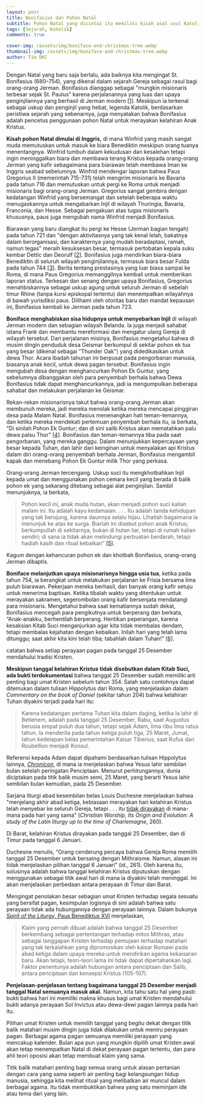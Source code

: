 ```yaml
---
layout: post
title: Bonifasius dan Pohon Natal
subtitle: Pohon Natal yang dicintai itu memiliki kisah asal usul Katolik yang sudah berusia berabad-abad.
tags: [Sejarah, Katolik]
comments: true

cover-img: /assets/img/boniface-and-christmas-tree.webp
thumbnail-img: /assets/img/boniface-and-christmas-tree.webp
author: Tim DKC
---
```


Dengan Natal yang baru saja berlalu, ada baiknya kita mengingat St. Bonifasius (680–754), yang dikenal dalam sejarah Gereja sebagai rasul bagi orang-orang Jerman. Bonifasius dianggap sebagai "mungkin misionaris terbesar sejak St. Paulus" karena perjalanannya yang luas dan upaya penginjilannya yang berhasil di Jerman modern [\[1\]](#_ftn1). Meskipun ia terkenal sebagai uskup dan penginjil yang hebat, legenda Katolik, berdasarkan peristiwa sejarah yang sebenarnya, juga menyatakan bahwa Bonifasius adalah pencetus penggunaan pohon Natal untuk merayakan kelahiran Anak Kristus.

**Kisah pohon Natal dimulai di Inggris,** di mana Winfrid yang masih sangat muda memutuskan untuk masuk ke biara Benediktin meskipun orang tuanya menentangnya. Winfrid tumbuh dalam kekudusan dan kesalehan tetapi ingin meninggalkan biara dan membawa terang Kristus kepada orang-orang Jerman yang kafir sebagaimana para biarawan telah membawa Iman ke Inggris seabad sebelumnya. Winfrid mendengar laporan bahwa Paus Gregorius II (memerintah 715-731) telah mengirim misionaris ke Bavaria pada tahun 716 dan memutuskan untuk pergi ke Roma untuk menjadi misionaris bagi orang-orang Jerman. Gregorius sangat gembira dengan kedatangan Winfrid yang bersemangat dan setelah beberapa waktu menugaskannya untuk mengabarkan Injil di wilayah Thuringia, Bavaria, Franconia, dan Hesse. Sebagai pengakuan atas tugas misionaris khususnya, paus juga mengubah nama Winfrid menjadi Bonifasius.

Biarawan yang baru diangkat itu pergi ke Hesse (Jerman bagian tengah) pada tahun 721 dan "dengan aktivitasnya yang tak kenal lelah, bakatnya dalam berorganisasi, dan karakternya yang mudah beradaptasi, ramah, namun tegas" meraih kesuksesan besar, termasuk pertobatan kepala suku kembar Dettic dan Deorulf [\[2\]](#_ftn2). Bonifasius juga mendirikan biara-biara Benediktin di seluruh wilayah penginjilannya, termasuk biara besar Fulda pada tahun 744 [\[3\]](#_ftn3). Berita tentang prestasinya yang luar biasa sampai ke Roma, di mana Paus Gregorius memanggilnya kembali untuk memberikan laporan status. Terkesan dan senang dengan upaya Bonifasius, Gregorius menahbiskannya sebagai uskup agung untuk seluruh Jerman di sebelah timur Rhine (tanpa kursi episkopal tertentu) dan menempatkan wilayahnya di bawah yurisdiksi paus. Diilhami oleh otoritas baru dan mandat kepausan ini, Bonifasius kembali ke Jerman pada tahun 723.

**Boniface menghabiskan sisa hidupnya untuk menyebarkan Injil** di wilayah Jerman modern dan sebagian wilayah Belanda. Ia juga menjadi sahabat istana Frank dan membantu mereformasi dan mengatur ulang Gereja di wilayah tersebut. Dari perjalanan misinya, Bonifasius mengetahui bahwa di musim dingin penduduk desa Geismar berkumpul di sekitar pohon ek tua yang besar (dikenal sebagai "Thunder Oak") yang didedikasikan untuk dewa Thor. Acara ibadah tahunan ini berpusat pada pengorbanan manusia, biasanya anak kecil, untuk dewa pagan tersebut. Bonifasius ingin mengubah desa dengan menghancurkan Pohon Ek Guntur, yang sebelumnya dibanggakan oleh para penyembah berhala bahwa Dewa Bonifasius tidak dapat menghancurkannya, jadi ia mengumpulkan beberapa sahabat dan melakukan perjalanan ke Geismar.

Rekan-rekan misionarisnya takut bahwa orang-orang Jerman akan membunuh mereka, jadi mereka menolak ketika mereka mencapai pinggiran desa pada Malam Natal. Bonifasius menenangkan hati teman-temannya, dan ketika mereka mendekati pertemuan penyembah berhala itu, ia berkata, "Di sinilah Pohon Ek Guntur; dan di sini salib Kristus akan mematahkan palu dewa palsu Thor" [\[4\]](#_ftn4). Bonifasius dan teman-temannya tiba pada saat pengorbanan, yang mereka ganggu. Dalam menunjukkan kepercayaan yang besar kepada Tuhan, dan lahir dari keinginan untuk menyalakan api Kristus dalam diri orang-orang penyembah berhala Jerman, Bonifasius mengambil kapak dan menebang Pohon Ek Guntur milik Thor yang perkasa.

Orang-orang Jerman tercengang. Uskup suci itu mengkhotbahkan Injil kepada umat dan menggunakan pohon cemara kecil yang berada di balik pohon ek yang sekarang ditebang sebagai alat penginjilan. Sambil menunjuknya, ia berkata,

> Pohon kecil ini, anak muda hutan, akan menjadi pohon suci kalian malam ini. Itu adalah kayu kedamaian. . . . Itu adalah tanda kehidupan yang tak berujung, karena daunnya selalu hijau. Lihatlah bagaimana ia menunjuk ke atas ke surga. Biarlah ini disebut pohon anak Kristus; berkumpullah di sekitarnya, bukan di hutan liar, tetapi di rumah kalian sendiri; di sana ia tidak akan melindungi perbuatan berdarah, tetapi hadiah kasih dan ritual kebaikan” [\[5\]](#_ftn5).

Kagum dengan kehancuran pohon ek dan khotbah Bonifasius, orang-orang Jerman dibaptis.

**Boniface melanjutkan upaya misionarisnya hingga usia tua**, ketika pada tahun 754, ia berangkat untuk melakukan perjalanan ke Frisia bersama lima puluh biarawan. Pekerjaan mereka berhasil, dan banyak orang kafir setuju untuk menerima baptisan. Ketika tibalah waktu yang ditentukan untuk merayakan sakramen, segerombolan orang kafir bersenjata mendatangi para misionaris. Mengetahui bahwa saat kematiannya sudah dekat, Bonifasius mencegah para pengikutnya untuk berperang dan berkata, “Anak-anakku, berhentilah berperang. Hentikan peperangan, karena kesaksian Kitab Suci menganjurkan agar kita tidak membalas dendam, tetapi membalas kejahatan dengan kebaikan. Inilah hari yang telah lama ditunggu; saat akhir kita kini telah tiba; tabahlah dalam Tuhan!” [\[6\]](#_ftn6).

catatan bahwa setiap perayaan pagan pada tanggal 25 Desember mendahului tradisi Kristen.

**Meskipun tanggal kelahiran Kristus tidak disebutkan dalam Kitab Suci, ada bukti terdokumentasi** bahwa tanggal 25 Desember sudah memiliki arti penting bagi umat Kristen sebelum tahun 354. Salah satu contohnya dapat ditemukan dalam tulisan Hippolytus dari Roma, yang menjelaskan dalam _Commentary on the book of Daniel_ (sekitar tahun 204) bahwa kelahiran Tuhan diyakini terjadi pada hari itu:

> Karena kedatangan pertama Tuhan kita dalam daging, ketika Ia lahir di Betlehem, adalah pada tanggal 25 Desember, Rabu, saat Augustus berusia empat puluh dua tahun, tetapi sejak Adam, lima ribu lima ratus tahun. Ia menderita pada tahun ketiga puluh tiga, 25 Maret, Jumat, tahun kedelapan belas pemerintahan Kaisar Tiberius, saat Rufus dan Roubellion menjadi Konsul.

Referensi kepada Adam dapat dipahami berdasarkan tulisan Hippolytus lainnya, [_Chronicon_](https://translate.google.com/website?sl=en&tl=id&hl=en&client=webapp&u=http://www.attalus.org/armenian/Chronicon_of_Hippolytus.pdf), di mana ia menjelaskan bahwa Yesus lahir sembilan bulan setelah peringatan Penciptaan. Menurut perhitungannya, dunia diciptakan pada titik balik musim semi, 25 Maret, yang berarti Yesus lahir sembilan bulan kemudian, pada 25 Desember.

Sarjana liturgi abad kesembilan belas Louis Duchesne menjelaskan bahwa "menjelang akhir abad ketiga, kebiasaan merayakan hari kelahiran Kristus telah menyebar ke seluruh Gereja, tetapi . . . itu [tidak dirayakan](https://translate.google.com/website?sl=en&tl=id&hl=en&client=webapp&u=https://archive.org/details/christianworshi00mcclgoog/page/n4) di mana-mana pada hari yang sama” (_Christian Worship, Its Origin and Evolution: A study of the Latin liturgy up to the time of Charlemagne_, 260).

Di Barat, kelahiran Kristus dirayakan pada tanggal 25 Desember, dan di Timur pada tanggal 6 Januari.

Duchesne menulis, “Orang cenderung percaya bahwa Gereja Roma memilih tanggal 25 Desember untuk bersaing dengan Mithraisme. Namun, alasan ini tidak menjelaskan pilihan tanggal 6 Januari” (id., 261). Oleh karena itu, solusinya adalah bahwa tanggal kelahiran Kristus diputuskan dengan menggunakan sebagai titik awal hari di mana ia diyakini telah meninggal. Ini akan menjelaskan perbedaan antara perayaan di Timur dan Barat.

Mengingat penolakan besar sebagian umat Kristen terhadap segala sesuatu yang bersifat pagan, kesimpulan logisnya di sini adalah bahwa satu perayaan tidak ada hubungannya dengan perayaan lainnya. Dalam bukunya [_Spirit of the Liturgy_, Paus Benediktus XVI](https://translate.google.com/website?sl=en&tl=id&hl=en&client=webapp&u=https://www.ignatius.com/The-Spirit-of-the-Liturgy-P2310.aspx) menjelaskan,

> Klaim yang pernah dibuat adalah bahwa tanggal 25 Desember berkembang sebagai pertentangan terhadap mitos Mithras, atau sebagai tanggapan Kristen terhadap pemujaan terhadap matahari yang tak terkalahkan yang dipromosikan oleh kaisar Romawi pada abad ketiga dalam upaya mereka untuk mendirikan agama kekaisaran baru. Akan tetapi, teori-teori lama ini tidak dapat dipertahankan lagi. Faktor penentunya adalah hubungan antara penciptaan dan Salib, antara penciptaan dan konsepsi Kristus (105-107).

**Penjelasan-penjelasan tentang bagaimana tanggal 25 Desember menjadi tanggal Natal semuanya masuk akal.** Namun, kita tahu satu hal yang pasti: bukti bahwa hari ini memiliki makna khusus bagi umat Kristen mendahului bukti adanya perayaan Sol Invictus atau dewa-dewi pagan lainnya pada hari itu.

Pilihan umat Kristen untuk memilih tanggal yang begitu dekat dengan titik balik matahari musim dingin juga tidak dilakukan untuk meniru perayaan pagan. Berbagai agama pagan semuanya memiliki perayaan yang mencakup kalender. Bulan apa pun yang mungkin dipilih umat Kristen awal akan tetap menempatkan Natal di dekat perayaan pagan tertentu, dan para ahli teori oposisi akan tetap membuat klaim yang sama.

Titik balik matahari penting bagi semua orang untuk alasan pertanian dengan cara yang sama seperti air penting bagi kelangsungan hidup manusia, sehingga kita melihat ritual yang melibatkan air muncul dalam berbagai agama. Itu tidak membuktikan bahwa yang satu meminjam ide atau tema dari yang lain.